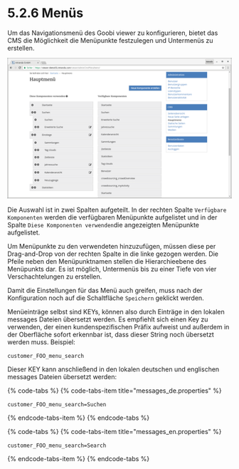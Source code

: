 # 5.2.6 Menüs

Um das Navigationsmenü des Goobi viewer zu konfigurieren, bietet das CMS die Möglichkeit die Menüpunkte festzulegen und Untermenüs zu erstellen.

![](../../.gitbook/assets/cms_hauptmenue.png)

Die Auswahl ist in zwei Spalten aufgeteilt. In der rechten Spalte `Verfügbare Komponenten` werden die verfügbaren Menüpunkte aufgelistet und in der Spalte `Diese Komponenten verwenden`die angezeigten Menüpunkte aufgelistet.  
  
Um Menüpunkte zu den verwendeten hinzuzufügen, müssen diese per Drag-and-Drop von der rechten Spalte in die linke gezogen werden. Die Pfeile neben den Menüpunktnamen stellen die Hierarchieebene des Menüpunkts dar. Es ist möglich, Untermenüs bis zu einer Tiefe von vier Verschachtelungen zu erstellen.

Damit die Einstellungen für das Menü auch greifen, muss nach der Konfiguration noch auf die Schaltfläche `Speichern` geklickt werden.  


Menüeinträge selbst sind KEYs, können also durch Einträge in den lokalen messages Dateien übersetzt werden. Es empfiehlt sich einen Key zu verwenden, der einen kundenspezifischen Präfix aufweist und außerdem in der Oberfläche sofort erkennbar ist, dass dieser String noch übersetzt werden muss. Beispiel:

```text
customer_FOO_menu_search
```

Dieser KEY kann anschließend in den lokalen deutschen und englischen messages Dateien übersetzt werden:

{% code-tabs %}
{% code-tabs-item title="messages\_de.properties" %}
```text
customer_FOO_menu_search=Suchen
```
{% endcode-tabs-item %}
{% endcode-tabs %}

{% code-tabs %}
{% code-tabs-item title="messages\_en.properties" %}
```text
customer_FOO_menu_search=Search
```
{% endcode-tabs-item %}
{% endcode-tabs %}



